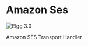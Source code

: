 Amazon Ses
==================

![Elgg 3.0](https://img.shields.io/badge/Elgg-3.0-green.svg)

Amazon SES Transport Handler